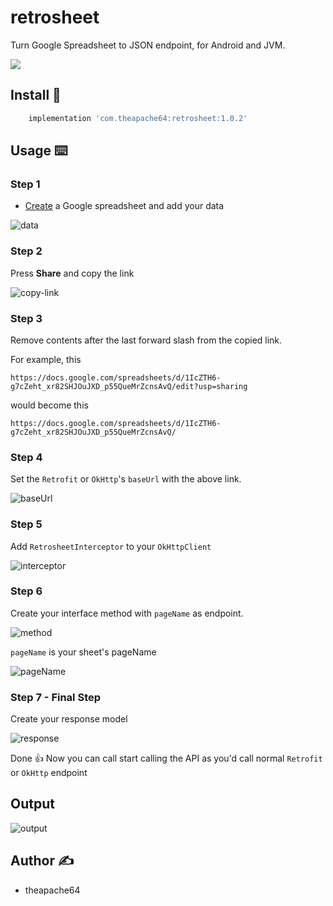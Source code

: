 # retrosheet
Turn Google Spreadsheet to JSON endpoint, for Android and JVM.

![](https://i.imgur.com/LYqPOcu.png)

## Install 🤝 

```groovy
    implementation 'com.theapache64:retrosheet:1.0.2'
```

## Usage ⌨️ 

### Step 1

- [Create](https://docs.google.com/spreadsheets/u/0/create?usp=sheets_web) a Google spreadsheet and add your data

![data](https://i.imgur.com/3Y114g8.png)

### Step 2

Press **Share** and copy the link

![copy-link](https://i.imgur.com/MNYD7mg.png)

### Step 3

Remove contents after the last forward slash from the copied link.

For example, this
```
https://docs.google.com/spreadsheets/d/1IcZTH6-g7cZeht_xr82SHJOuJXD_p55QueMrZcnsAvQ/edit?usp=sharing
```

would become this
```
https://docs.google.com/spreadsheets/d/1IcZTH6-g7cZeht_xr82SHJOuJXD_p55QueMrZcnsAvQ/
```

### Step 4

Set the `Retrofit` or `OkHttp`'s `baseUrl` with the above link.

![baseUrl](https://i.imgur.com/tFMNEC4.png)


### Step 5

Add `RetrosheetInterceptor` to your `OkHttpClient`

![interceptor](https://i.imgur.com/5Jrh0Rx.png)


### Step 6

Create your interface method with `pageName` as endpoint.

![method](https://i.imgur.com/QF8cFVT.png)

`pageName` is your sheet's pageName

![pageName](https://i.imgur.com/qCHDdtI.png)


### Step 7 - Final Step

Create your response model

![response](https://user-images.githubusercontent.com/9678279/88100193-d7e94a00-cbb9-11ea-9969-9da9f71905aa.png)

Done 👍 Now you can call start calling the API as you'd call normal `Retrofit` or `OkHttp` endpoint

## Output 

![output](output.gif)

## Author ✍️

- theapache64
